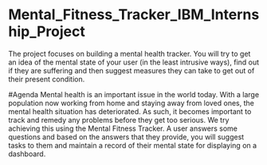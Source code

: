 # Mental_Fitness_Tracker_IBM_Internship_Project
The project focuses on building a mental health tracker.   You will try to get an idea of the mental state of your user (in the least intrusive ways), find out if they are suffering and then suggest measures they can take to get out of their present condition. 

#Agenda
Mental health is an important issue in the world today. With a large population now working from home and staying away from loved ones, the mental health situation has deteriorated. As such, it becomes important to track and remedy any problems before they get too serious.
We try achieving this using the Mental Fitness Tracker. A user answers some questions and based on the answers that they provide, you will suggest tasks to them and maintain a record of their mental state for displaying on a dashboard.
